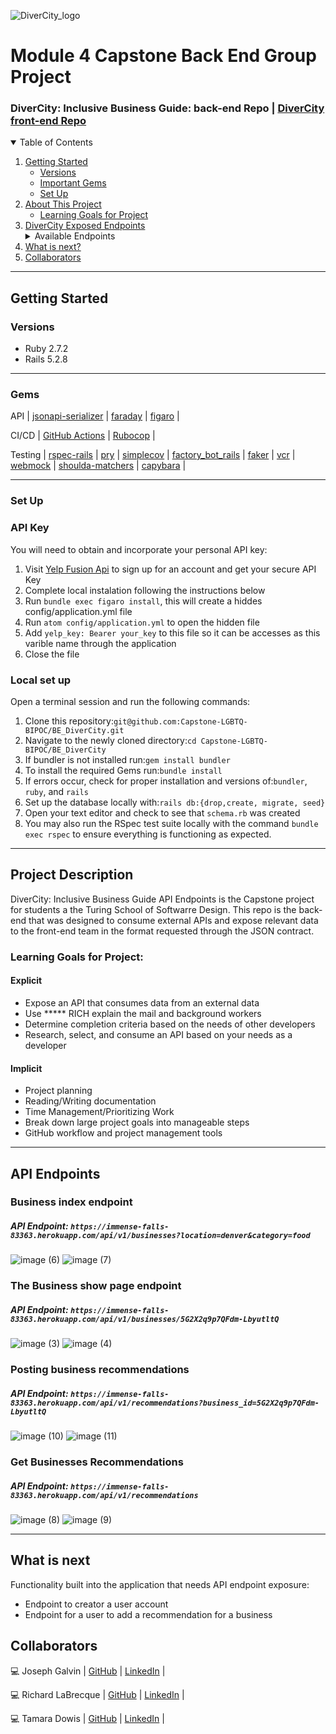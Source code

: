 ![DiverCity_logo](https://user-images.githubusercontent.com/67713820/170523356-d690920c-60e0-4ef3-a7d4-872e16aa350b.png)

# Module 4 Capstone Back End Group Project
### DiverCity: Inclusive Business Guide: back-end Repo | [DiverCity front-end Repo](https://github.com/Capstone-LGBTQ-BIPOC/FE_DiverCity/edit/main/README.md)

<details open="open">
  <summary>Table of Contents</summary>
  <ol>
    <li>
      <a href="#getting-started">Getting Started</a>
      <ul>  
        <li><a href="#versions">Versions</a></li>
        <li><a href="#gems">Important Gems</a></li>
        <li><a href="#set-up">Set Up</a></li>
        </li>
    </li>
    </ul>
    <li>
      <a href="#project-description">About This Project</a>
      <ul>
        <li><a href="#learning-goals-for-project">Learning Goals for Project</a></li>
      </ul>
    </li>
    <li>
      <a href="#api-endpoints">DiverCity Exposed Endpoints</a>
      <details>
        <summary>Available Endpoints</summary>
        <ul>
          <li><a href="#business-index-endpoint">Business Index Endpoint</a></li>
          <li><a href="#business-show-page-endpoint">Business Show Page Endpoint</a></li>
          <li><a href="#posting-business-recommendations">Posting Business Recommendations</a></li>
          <li><a href="#get-business-recommendations">Get Business Recommendations</a></li>
        </ul>
      </details>
    </li>
    <li><a href="#what-is-next">What is next?</a></li>
    <li><a href="#collaborators">Collaborators</a></li>
  </ol>
</details>

----------

## Getting Started

### Versions

- Ruby 2.7.2
- Rails 5.2.8

----------

### Gems

API | [jsonapi-serializer](https://github.com/jsonapi-serializer/jsonapi-serializer) | [faraday](https://docs.faradaysec.com/) | [figaro](https://figaro.readthedocs.io/en/latest) |

CI/CD | [GitHub Actions](https://github.com/features/actions) | [Rubocop](https://docs.rubocop.org/rubocop/index.html) |

Testing | [rspec-rails](https://github.com/rspec/rspec-rails) | [pry](https://github.com/pry/pry)  | [simplecov](https://github.com/simplecov-ruby/simplecov) | [factory_bot_rails](https://github.com/thoughtbot/factory_bot_rails) | [faker](https://github.com/vajradog/faker-rails) | [vcr](https://www.rubydoc.info/gems/vcr/frames) | [webmock](https://github.com/bblimke/webmock) | [shoulda-matchers](https://github.com/thoughtbot/shoulda-matchers) | [capybara](https://capybara-doc.readthedocs.io/en/latest) |




----------

### Set Up

### API Key

You will need to obtain and incorporate your personal API key:
1. Visit [Yelp Fusion Api](https://www.yelp.com/developers/documentation/v3/get_started) to sign up for an account and get your secure API Key
2. Complete local instalation following the instructions below
3. Run `bundle exec figaro install`, this will create a hiddes config/application.yml file
4. Run `atom config/application.yml` to open the hidden file
5. Add `yelp_key: Bearer your_key` to this file so it can be accesses as this varible name through the application
6. Close the file

### Local set up

Open a terminal session and run the following commands:
1. Clone this repository:`git@github.com:Capstone-LGBTQ-BIPOC/BE_DiverCity.git`
3. Navigate to the newly cloned directory:`cd Capstone-LGBTQ-BIPOC/BE_DiverCity`
4. If bundler is not installed run:`gem install bundler`
5. To install the required Gems run:`bundle install` 
6. If errors occur, check for proper installation and versions of:`bundler`, `ruby`, and `rails`
7. Set up the database locally with:`rails db:{drop,create, migrate, seed}`
8. Open your text editor and check to see that `schema.rb` was created
9. You may also run the RSpec test suite locally with the command `bundle exec rspec` to ensure everything is functioning as expected.


----------

## Project Description
DiverCity: Inclusive Business Guide API Endpoints is the Capstone project for students a the Turing School of Softwarre Design. This repo is the back-end that was designed to consume external APIs and expose relevant data to the front-end team in the format requested through the JSON contract. 

### Learning Goals for Project:

#### Explicit
- Expose an API that consumes data from an external data
- Use ***** RICH explain the mail and background workers
- Determine completion criteria based on the needs of other developers
- Research, select, and consume an API based on your needs as a developer

#### Implicit
- Project planning
- Reading/Writing documentation
- Time Management/Prioritizing Work
- Break down large project goals into manageable steps
- GitHub workflow and project management tools

----------

## API Endpoints

###  Business index endpoint
##### API Endpoint: `https://immense-falls-83363.herokuapp.com/api/v1/businesses?location=denver&category=food`
![image (6)](https://user-images.githubusercontent.com/67713820/170568372-1edd969f-6e4f-4b9a-8fda-5d708137b1ab.png)
![image (7)](https://user-images.githubusercontent.com/67713820/170568369-d43582d8-e5c8-416f-9818-6233d6a4c2bc.png)


### The Business show page endpoint
##### API Endpoint: `https://immense-falls-83363.herokuapp.com/api/v1/businesses/5G2X2q9p7QFdm-LbyutltQ`
![image (3)](https://user-images.githubusercontent.com/67713820/170568382-e956c65d-59eb-4ed4-a4ca-ab6e64e6b8b9.png)
![image (4)](https://user-images.githubusercontent.com/67713820/170568379-ed939d8f-f2c5-40b6-82a9-031c2402eae0.png)



### Posting business recommendations
##### API Endpoint: `https://immense-falls-83363.herokuapp.com/api/v1/recommendations?business_id=5G2X2q9p7QFdm-LbyutltQ`
![image (10)](https://user-images.githubusercontent.com/67713820/170568311-f8387d68-eb8a-4a20-a610-427588d68bb1.png)
![image (11)](https://user-images.githubusercontent.com/67713820/170568292-6d6f6a5e-3379-4929-83dd-c2f1f9c42fcf.png)



### Get Businesses Recommendations
##### API Endpoint: `https://immense-falls-83363.herokuapp.com/api/v1/recommendations`
![image (8)](https://user-images.githubusercontent.com/67713820/170568367-c358db34-3dfc-4486-9593-ce447aef5ad6.png)
![image (9)](https://user-images.githubusercontent.com/67713820/170568359-54dddd7a-95ca-443e-a45e-ff71f7fb32e6.png)

----------

## What is next

Functionality built into the application that needs API endpoint exposure:
- Endpoint to creator a user account
- Endpoint for a user to add a recommendation for a business


## Collaborators

💻  Joseph Galvin |  [GitHub](https://github.com/jwgalvin) | [LinkedIn](https://www.linkedin.com/in/josephwgalvin) |

💻  Richard LaBrecque |  [GitHub](https://github.com/RichardLaBrecque) | [LinkedIn](https://www.linkedin.com/in/rich-labrecque) |

💻  Tamara Dowis |  [GitHub](https://github.com/wanderlust-create) | [LinkedIn](https://www.linkedin.com/in/tamara-dowis) |




